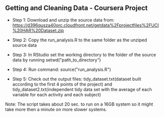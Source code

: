 ## Getting and Cleaning Data - Coursera Project

* Step 1: Download and unzip the source data from: https://d396qusza40orc.cloudfront.net/getdata%2Fprojectfiles%2FUCI%20HAR%20Dataset.zip

* Step 2: Copy the run_analysis.R to the same folder as the unziped source data

* Step 3: In RStudio set the working directory to the folder of the source data by running setwd("path_to_directory")

* Step 4: Run command: source("run_analysis.R")

* Step 5: Check out the output files: tidy_dataset.txt(dataset built according to the first 4 points of the project) and tidy_dataset2.txt(independent tidy data set with the average of each variable for each activity and each subject)

Note: The script takes about 20 sec. to run on a 16GB system so it might take more then a minute on more slower systems.  
